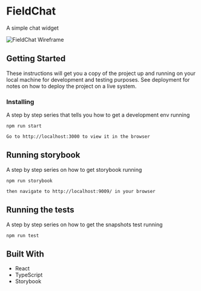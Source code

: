 # FieldChat

A simple chat widget

![FieldChat Wireframe](../chat-widget/public/FieldChat.png)

## Getting Started

These instructions will get you a copy of the project up and running on your local machine for development and testing purposes. See deployment for notes on how to deploy the project on a live system.

### Installing

A step by step series that tells you how to get a development env running


```
npm run start
```


```
Go to http://localhost:3000 to view it in the browser
```

## Running storybook
A step by step series on how to get storybook running

```
npm run storybook
```
```
then navigate to http://localhost:9009/ in your browser
```

## Running the tests

A step by step series on how to get the snapshots test running

```
npm run test
```

## Built With

* React
* TypeScript
* Storybook
